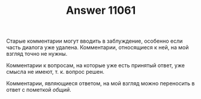﻿---
title: "Answer 11061"
se.owner.user_id: 236980
se.owner.display_name: "user14649224"
se.owner.link: "https://ru.meta.stackoverflow.com/users/236980/user14649224"
se.answer_id: 11061
se.question_id: 11035
se.post_type: answer
se.is_accepted: False
---
<p>Старые комментарии могут вводить в заблуждение, особенно если часть диалога уже удалена. Комментарии, относящиеся к ней, на мой взгляд точно не нужны.</p>
<p>Комментарии к вопросам, на которые уже есть принятый ответ, уже смысла не имеют, т. к. вопрос решен.</p>
<p>Комментарии, являющиеся ответом, на мой взгляд можно переносить в ответ с пометкой <em>общий</em>.</p>
